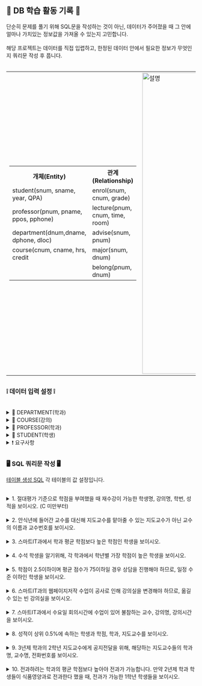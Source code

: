 <h2> 📃 DB 학습 활동 기록 📃 </h2>

단순히 문제를 풀기 위해 SQL문을 작성하는 것이 아닌, 데이터가 주어졌을 때 그 안에 얼마나 가치있는 정보값을 가져올 수 있는지 고민합니다. </br>
</br>
해당 프로젝트는 데이터를 직접 입렵하고, 한정된 데이터 안에서 필요한 정보가 무엇인지 쿼리문 작성 후 풉니다. 
<br>
</br>
<table>
  <tr>
    <td>
      <table>
        <tr>
          <th>개체(Entity)</th>
          <th>관계(Relationship)</th>
        </tr>
        <tr><td>student(snum, sname, year, QPA)</td><td>enrol(snum, cnum, grade)</td></tr>
        <tr><td>professor(pnum, pname, ppos, pphone)</td><td>lecture(pnum, cnum, time, room)</td></tr>
        <tr><td>department(dnum,dname, dphone, dloc)</td><td>advise(snum, pnum)</td></tr>
        <tr><td>course(cnum, cname, hrs, credit</td><td>major(snum, dnum)</td></tr>
        <tr><td></td><td>belong(pnum, dnum)</td></tr>
      </table>
    </td>
    <td>
      <img src="https://github.com/user-attachments/assets/c8242a44-4ae4-4a2a-8161-03098276004c" alt="설명" width="800" />
    </td>
  </tr>
</table>




<h2></h2>

<h3> ❕ 데이터 입력 설정 ❕ </h3>
</br>
<details>
<summary>📝 DEPARTMENT(학과) </summary>
  <h2></h2>
<div markdown="1">

- 스마트it과(3), 식품영양과(3), 유아교육과(3), 섬유패디과(2), 문예창작과(2) 총 5개의 학과를 선정하므로 5개의 카디널리티가 생성된다.
- dloc 설정 시 앞 2자리의 건물번호, 뒤 3자리 호실번호로 설정한다.
- dnum과 PROFESSOR의 belong은 같은 값이 들어간다.

</div>
</details>

<details>
<summary>📝 COURSE(강의) </summary>
  <h2></h2>
<div markdown="1">

- 각 학년마다 3과목이 개설되고 각 학년마다 2개의 반으로 구성된다. 
  </br></br>
  &nbsp; &nbsp; &nbsp; &nbsp; &nbsp; 3년제 학과: 3학년 * 3과목 * 2반 = 18과목</BR>
  &nbsp; &nbsp; &nbsp; &nbsp; &nbsp; 2년제 학과: 2학년 * 3과목 * 2반 = 12과목</BR>
  &nbsp; &nbsp; &nbsp; &nbsp; &nbsp; 18 * 3 + 12 * 2 = 78이므로, 총 78개의 카디널리티가 생성된다.
    <h2></h2>
- cnum 설정시 1, 2번째자리 개설 번호, 3번째 수강학년 번호, 4번째 해당 학기의 과목번호, 5번째 A, B 각 반을 나타내는 1, 2로 설정한다.
- hrs와 credit은 해당 강의 시간과 학점이 다른 경우가 있으므로 따로 구분해 생성한다.
</div>
</details>

<details>
<summary>📝 PROFESSOR(학과) </summary>
  <h2></h2>
<div markdown="1">

- 3년제 학과의 교수는 9명, 2년제 학과의 교수는 6명| 3 * 9 + 2 * 6 = 39이므로 총 39개의 카디널리티가 생성된다.
- PROFESSOR의 ppos 설정 시 1번째자리 직급 (정교수 1, 부교수 2, 조교수3, 전임강사 4) 2번째 호부 (1~9),
  </br>  전임강사는 실제 데이터베이스에 표현하지 않을 것으로 설정한다.
  </br>
- dphone 설정 시 학과 전화번호가 0으로 끝나므로 앞 3자리는 학과번호와 같되, 교수번호 마지막 자리에 1에서 9까지의 숫자를 할당한다.
  </br> 단, 2년제일 경우 1에서 6을 할당한다.
- 3년제 학과의 교수는 9명, 2년제 학과의 교수는 6명이지만 각 반 수는 6, 4이다.
  </br> 즉, 모든 교수가 다 지도교수로 들어가는 것은 아니며, 지도교수가 아닐 경우 강의전담교수라는 것에 유의한다.

</div>
</details>

<details>
<summary>📝 STUDENT(학생) </summary>
  <h2></h2>
<div markdown="1">

- 한 반에 3명씩 들어가므로
  </br></br>
  &nbsp; &nbsp; &nbsp; &nbsp; &nbsp; 3년제 학과: 3학년 * 2반 * 3명 = 18명</BR>
  &nbsp; &nbsp; &nbsp; &nbsp; &nbsp; 2년제 학과: 2학년 * 2반 * 3명 = 12명</BR>
  &nbsp; &nbsp; &nbsp; &nbsp; &nbsp; 18 * 3 + 12 * 2 = 78이므로 총 78개의 카디널리티가 생성된다.
    <h2></h2>
- STUDENT의 qpa는 학점의 소수 둘째자리까지 표현하도록 한다.

</div>
</details>

<details>
<summary>❗ 요구사항 </summary>
<div markdown="1">

- 학생은 한 명의 지도교수를 가진다.
- 학생은 한 학과에 속한다.
- 학생은 여러 강의를 들을 수 있고 여러 학생이 강의를 듣는다.
- 교수는 여러 과목을 수업할 수 있다.
- 교수는 한 학과에 속한다.

</div>
</details>

<h2></h2>

<h3> 🖥 SQL 쿼리문 작성 🖥 </h3>

[테이블 생성 SQL](https://github.com/DaOn1072/DB-activity-log/blob/main/%ED%85%8C%EC%9D%B4%EB%B8%94%20%EC%83%9D%EC%84%B1%20SQL%EB%AC%B8.txt) 각 테이블의 값 설정입니다.

<h2></h2>

<details>
<summary>1. 절대평가 기준으로 학점을 부여했을 때 재수강이 가능한 학생명, 강의명, 학번, 성적을 보이시오. (C 미만부터) </summary>
<div markdown="1">
</br>

- [1번 쿼리문 답](https://github.com/DaOn1072/DB-activity-log/blob/main/%EC%BF%BC%EB%A6%AC%EB%AC%B8/1%EB%B2%88%20%EC%BF%BC%EB%A6%AC%EB%AC%B8)
<h2></h2>

- 학생이 등록한 과목을 알아야하기 때문에 학생 테이블의 키본키 학번과 등록 테이블의 외래키 학번을 조인합니다.
- 과목의 성적을 알기 위해서 과목 테이블의 기본키와 과목번호와 등록 테이블의 외래키 과목번호를 조인합니다.
- 성적이 70점 미만인 것을 찾으면, 어떤 학생이 무슨 과목에서 70점 미만으로 C 아래 성적을 받았는지 알 수 있습니다.

</div>
</details>
</br>

<details>
<summary>2. 안식년에 들어간 교수를 대신해 지도교수를 맡아줄 수 있는 지도교수가 아닌 교수의 이름과 교수번호를 보이시오. </summary>
<div markdown="1">
</br>

- [2번 쿼리문 답](https://github.com/DaOn1072/DB-activity-log/blob/main/%EC%BF%BC%EB%A6%AC%EB%AC%B8/2%EB%B2%88%20%EC%BF%BC%EB%A6%AC%EB%AC%B8)
<h2></h2>

- 교수의 소속 학과를 알기 위해서 테이블의 학과번호와 교수 테이블의 belong 값을 조인합니다.
- SUBSTR(ppos, 1, 1)을 수행하여 앞에 숫자 직급이 3이하인 것을 찾습니다. 같은 방법으로 호봉 6 이상을 찾습니다.
- 지도교수를 제외하기 위해 NOT EXISTS를 사용하여 지도교수가 아니면서 직급과 호봉의 조건을 만족하는 교수님을 구합니다.

</div>
</details>
</br>

<details>
<summary>3. 스마트IT과에서 학과 평균 학점보다 높은 학점인 학생을 보이시오. </summary>
<div markdown="1">
</br>

- [3번 쿼리문 답](https://github.com/DaOn1072/DB-activity-log/blob/main/%EC%BF%BC%EB%A6%AC%EB%AC%B8/3%EB%B2%88%20%EC%BF%BC%EB%A6%AC%EB%AC%B8)
<h2></h2>

- 학과 번호 중, 해당 학과번호인 것만 검색합니다.
- HAVING 절을 사용하여 학점의 검색 조건을 추가하여, 해당 평균 학점보다 높은 학점만 검색하도록 합니다.

</div>
</details>

</br>
<details>
<summary>4. 수석 학생을 알기위해, 각 학과에서 학년별 가장 학점이 높은 학생을 보이시오. </summary>
<div markdown="1">
</br>

- [4번 쿼리문 답](https://github.com/DaOn1072/DB-activity-log/blob/main/%EC%BF%BC%EB%A6%AC%EB%AC%B8/4%EB%B2%88%20%EC%BF%BC%EB%A6%AC%EB%AC%B8)
<h2></h2>

- 같은 값끼리 그룹화될 수 있기 위해 학년과 학과번호를 GROUP BY 합니다.
- SELECT와 GROUP BY에 sname을 추가하게 될 경우 높은 학점과 관련 없이 모든 학생의 학점이 보이지 않으므로, 전체 질의에서 조건을 추가한다.
- 학과와 학년, 학점을 괄호로 묶지 않으면 각각의 데이터로 취급합니다.

</div>
</details>
</br>

<details>
<summary>5. 학점이 2.5이하이며 평균 점수가 75이하일 경우 상담을 진행해야 하므로, 일정 수준 이하인 학생을 보이시오. </summary>
<div markdown="1">
</br>

- [5번 쿼리문 답](https://github.com/DaOn1072/DB-activity-log/blob/main/%EC%BF%BC%EB%A6%AC%EB%AC%B8/5%EB%B2%88%20%EC%BF%BC%EB%A6%AC%EB%AC%B8)
<h2></h2>

- 전공 학과를 알기 위해서 학과 테이블의 학과번호와 학생 테이블의 major를 조인합니다.
- 학생 테이블의 기본키 학번과 등록 테이블의 외래키 학번을 조인하여 학생이 등록한 과목을 알아냅니다.
- AVG 함수로 평균 점수를 구한 후, ROUND 함수를 사용하여 소수점 첫째 자리까지만 보이도록 합니다.
</div>
</details>
</br>

<details>
<summary>6. 스마트IT과의 웹페이지저작 수업이 공사로 인해 강의실을 변경해야 하므로, 옮길 수 있는 빈 강의실을 보이시오. </summary>
<div markdown="1">
</br>

- [6번 쿼리문 답](https://github.com/DaOn1072/DB-activity-log/blob/main/%EC%BF%BC%EB%A6%AC%EB%AC%B8/6%EB%B2%88%20%EC%BF%BC%EB%A6%AC%EB%AC%B8)
<h2></h2>

- 학과의 수업은 해당 학과 건물에서만 진행하므로, 다른 학과의 강의실 번호는 필요하지 않습니다.
- 부속 질의를 통해 LIKE 연산자를 사용해 '웹페이지저작'이라는 이름의 과목을 찾고, 해당 과목의 강의 시간을 구합니다.
- NOT IN 연산자를 사용해 구한 시간은 해당 강의시간에 수업이 없으므로, 강의실이 비었음을 알 수 있습니다.
</div>
</details>
</br>

<details>
<summary>7. 스마트IT과에서 수요일 회의시간에 수업이 있어 불참하는 교수, 강의명, 강의시간을 보이시오.</summary>
<div markdown="1">
</br>

- [7번 쿼리문 답](https://github.com/DaOn1072/DB-activity-log/blob/main/%EC%BF%BC%EB%A6%AC%EB%AC%B8/7%EB%B2%88%20%EC%BF%BC%EB%A6%AC%EB%AC%B8)
<h2></h2>

- DISTINCT를 사용하여 교수명과  수업명의 중복을 없앱니다.
- time의 경우 앞의 숫자가 요일, 뒤에 숫자가 시작과 끝 시간을 알리므로 같은 요일이라도 뒤에 시간이 달라 중복으로 보지 않습니다.
- SUBSTR을 사용하여 time의 첫 번째 데이터 요일 숫자만 보이도록 합니다.
- time의 앞자리는 1에서 5까지 요일을 뜻하므로, 수요일을 의미하는 3으로 시작하는 time을 구합니다.
</div>
</details>
</br>

<details>
<summary>8. 성적이 상위 0.5%에 속하는 학생과 학점, 학과, 지도교수를 보이시오. </summary>
<div markdown="1">
</br>

- [8번 쿼리문 답](https://github.com/DaOn1072/DB-activity-log/blob/main/%EC%BF%BC%EB%A6%AC%EB%AC%B8/8%EB%B2%88%20%EC%BF%BC%EB%A6%AC%EB%AC%B8)
<h2></h2>

</div>
</details>
</br>

<details>
<summary>9. 3년제 학과의 2학년 지도교수에게 공지전달을 위해, 해당하는 지도교수들의 학과명, 교수명, 전화번호를 보이시오.</summary>
<div markdown="1">
</br>

- [9번 쿼리문 답](https://github.com/DaOn1072/DB-activity-log/blob/main/%EC%BF%BC%EB%A6%AC%EB%AC%B8/9%EB%B2%88%20%EC%BF%BC%EB%A6%AC%EB%AC%B8)
<h2></h2>

- 학과번호와 교수 테이블의 belong 데이터 값을 조인합니다.
- 지도교수는 학생과 지도로 이어져있기 때문에 교수번호와 학생 테이블의 adivse 데이터 값을 조인합니다.
- year=2로 2학년 학생의 지도를 맡은 교수를 검색합니다.
- IN 연산자를 사용해 학과번호가 3년제만 있는 테이블의 학과번호와 맞는지 확인하여 2년제를 제외합니다.
</div>
</details>
</br>

<details>
<summary>10. 전과하려는 학과의 평균 학점보다 높아야 전과가 가능합니다. 만약 2년제 학과 학생들이 식품영양과로 전과한다 했을 때, 전과가 가능한 1학년 학생들을 보이시오.</summary>
<div markdown="1">
</br>

- [10번 쿼리문 답](https://github.com/DaOn1072/DB-activity-log/blob/main/%EC%BF%BC%EB%A6%AC%EB%AC%B8/10%EB%B2%88%20%EC%BF%BC%EB%A6%AC%EB%AC%B8)
<h2></h2>

- NOt IN 연산자를 사용해 1학년인 학생 중 2년제 학과에 다니는 학생을 찾습니다.
- 학과 테이블에서 이름이 식품영양과인 학과번호를 구합니다.
- 학과번호의 학점 평균을 AVG 함수를 이용하여 구한 후, 해당 평균 학점보다 높은 학생을 찾습니다.
</div>
</details>
